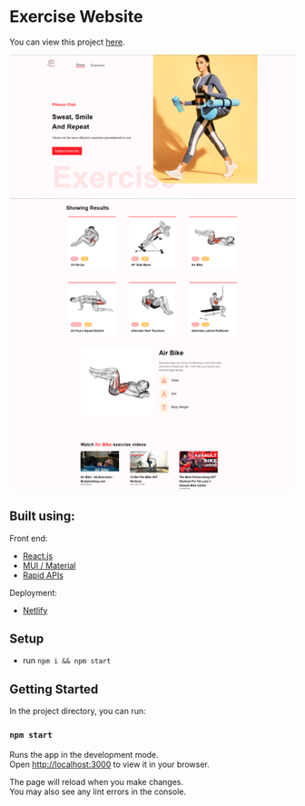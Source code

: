# Exercise Website

You can view this project [here](https://gym-exercise-react-app.netlify.app/).

![](./readme-images/e713e22b2d0ae08d033dd2e60378fb56.png)
![](./readme-images/5ca5ebabce1b5a03c2acf4642bb4c5d6.png)
![](./readme-images/7d488d8be1ebfd857a29839ce90c82ef.png)

## Built using:

Front end:


-  [React.js](https://reactjs.org/)
- [MUI / Material](https://mui.com/)
- [Rapid APIs](https://rapidapi.com)


Deployment:

* [Netlify](https://www.netlify.com)

## Setup

- run `npm i && npm start`

## Getting Started

In the project directory, you can run:

### `npm start`

Runs the app in the development mode.\
Open [http://localhost:3000](http://localhost:3000) to view it in your browser.

The page will reload when you make changes.\
You may also see any lint errors in the console.
